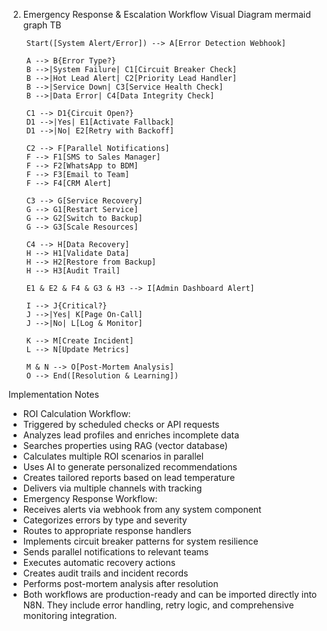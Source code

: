 2. Emergency Response & Escalation Workflow
Visual Diagram
mermaid
graph TB
```
    Start([System Alert/Error]) --> A[Error Detection Webhook]
    
    A --> B{Error Type?}
    B -->|System Failure| C1[Circuit Breaker Check]
    B -->|Hot Lead Alert| C2[Priority Lead Handler]
    B -->|Service Down| C3[Service Health Check]
    B -->|Data Error| C4[Data Integrity Check]
    
    C1 --> D1{Circuit Open?}
    D1 -->|Yes| E1[Activate Fallback]
    D1 -->|No| E2[Retry with Backoff]
    
    C2 --> F[Parallel Notifications]
    F --> F1[SMS to Sales Manager]
    F --> F2[WhatsApp to BDM]
    F --> F3[Email to Team]
    F --> F4[CRM Alert]
    
    C3 --> G[Service Recovery]
    G --> G1[Restart Service]
    G --> G2[Switch to Backup]
    G --> G3[Scale Resources]
    
    C4 --> H[Data Recovery]
    H --> H1[Validate Data]
    H --> H2[Restore from Backup]
    H --> H3[Audit Trail]
    
    E1 & E2 & F4 & G3 & H3 --> I[Admin Dashboard Alert]
    
    I --> J{Critical?}
    J -->|Yes| K[Page On-Call]
    J -->|No| L[Log & Monitor]
    
    K --> M[Create Incident]
    L --> N[Update Metrics]
    
    M & N --> O[Post-Mortem Analysis]
    O --> End([Resolution & Learning])
```
Implementation Notes
- ROI Calculation Workflow:
- Triggered by scheduled checks or API requests
- Analyzes lead profiles and enriches incomplete data
- Searches properties using RAG (vector database)
- Calculates multiple ROI scenarios in parallel
- Uses AI to generate personalized recommendations
- Creates tailored reports based on lead temperature
- Delivers via multiple channels with tracking
- Emergency Response Workflow:
- Receives alerts via webhook from any system component
- Categorizes errors by type and severity
- Routes to appropriate response handlers
- Implements circuit breaker patterns for system resilience
- Sends parallel notifications to relevant teams
- Executes automatic recovery actions
- Creates audit trails and incident records
- Performs post-mortem analysis after resolution
- Both workflows are production-ready and can be imported directly into N8N. They include error handling, retry logic, and comprehensive monitoring integration.